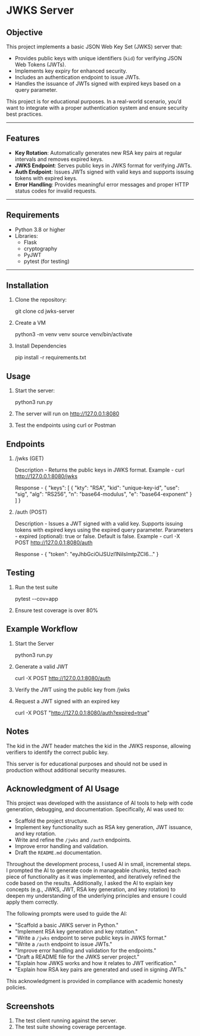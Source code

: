# JWKS Server

## Objective
This project implements a basic JSON Web Key Set (JWKS) server that:
- Provides public keys with unique identifiers (`kid`) for verifying JSON Web Tokens (JWTs).
- Implements key expiry for enhanced security.
- Includes an authentication endpoint to issue JWTs.
- Handles the issuance of JWTs signed with expired keys based on a query parameter.

This project is for educational purposes. In a real-world scenario, you’d want to integrate with a proper authentication system and ensure security best practices.

---

## Features
- **Key Rotation**: Automatically generates new RSA key pairs at regular intervals and removes expired keys.
- **JWKS Endpoint**: Serves public keys in JWKS format for verifying JWTs.
- **Auth Endpoint**: Issues JWTs signed with valid keys and supports issuing tokens with expired keys.
- **Error Handling**: Provides meaningful error messages and proper HTTP status codes for invalid requests.

---

## Requirements
- Python 3.8 or higher
- Libraries:
  - Flask
  - cryptography
  - PyJWT
  - pytest (for testing)

---

## Installation
1. Clone the repository:

   git clone <repository-url>
   cd jwks-server

2. Create a VM

    python3 -m venv venv
    source venv/bin/activate

3. Install Dependencies 

    pip install -r requirements.txt

## Usage
1. Start the server:

    python3 run.py

2. The server will run on http://127.0.0.1:8080
3. Test the endpoints using curl or Postman

## Endpoints
1. /jwks (GET)

    Description - Returns the public keys in JWKS format.
    Example - curl http://127.0.0.1:8080/jwks

    Response - 
    {
    "keys": [
        {
        "kty": "RSA",
        "kid": "unique-key-id",
        "use": "sig",
        "alg": "RS256",
        "n": "base64-modulus",
        "e": "base64-exponent"
        }
    ]
    }
2. /auth (POST)

    Description - Issues a JWT signed with a valid key. Supports issuing tokens with expired keys using the expired query parameter.
    Parameters - expired (optional): true or false. Default is false. 
    Example - curl -X POST http://127.0.0.1:8080/auth

    Response -
    {
        "token": "eyJhbGciOiJSUzI1NiIsImtpZCI6..."
    }

## Testing
1. Run the test suite

    pytest --cov=app

2. Ensure test coverage is over 80%

## Example Workflow
1. Start the Server

    python3 run.py

2. Generate a valid JWT

    curl -X POST http://127.0.0.1:8080/auth

3. Verify the JWT using the public key from /jwks

4. Request a JWT signed with an expired key

    curl -X POST "http://127.0.0.1:8080/auth?expired=true"

## Notes
The kid in the JWT header matches the kid in the JWKS response, allowing verifiers to identify the correct public key.

This server is for educational purposes and should not be used in production without additional security measures.

## Acknowledgment of AI Usage
This project was developed with the assistance of AI tools to help with code generation, debugging, and documentation. Specifically, AI was used to:
- Scaffold the project structure.
- Implement key functionality such as RSA key generation, JWT issuance, and key rotation.
- Write and refine the `/jwks` and `/auth` endpoints.
- Improve error handling and validation.
- Draft the `README.md` documentation.

Throughout the development process, I used AI in small, incremental steps. I prompted the AI to generate code in manageable chunks, tested each piece of functionality as it was implemented, and iteratively refined the code based on the results. Additionally, I asked the AI to explain key concepts (e.g., JWKS, JWT, RSA key generation, and key rotation) to deepen my understanding of the underlying principles and ensure I could apply them correctly.

The following prompts were used to guide the AI:
- "Scaffold a basic JWKS server in Python."
- "Implement RSA key generation and key rotation."
- "Write a `/jwks` endpoint to serve public keys in JWKS format."
- "Write a `/auth` endpoint to issue JWTs."
- "Improve error handling and validation for the endpoints."
- "Draft a README file for the JWKS server project."
- "Explain how JWKS works and how it relates to JWT verification."
- "Explain how RSA key pairs are generated and used in signing JWTs."

This acknowledgment is provided in compliance with academic honesty policies.

## Screenshots
1. The test client running against the server.
2. The test suite showing coverage percentage.